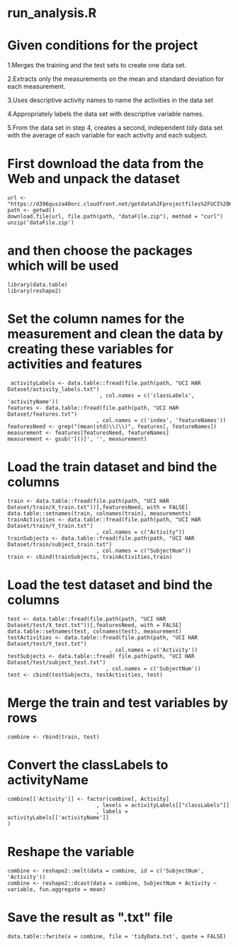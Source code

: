 # run_analysis.R
# Given conditions for the project

1.Merges the training and the test sets to create one data set.

2.Extracts only the measurements on the mean and standard deviation for each measurement.

3.Uses descriptive activity names to name the activities in the data set

4.Appropriately labels the data set with descriptive variable names.

5.From the data set in step 4, creates a second, independent tidy data set with the average of each variable for each activity and each subject.

# First download the data from the Web and unpack the dataset

    url <- "https://d396qusza40orc.cloudfront.net/getdata%2Fprojectfiles%2FUCI%20HAR%20Dataset.zip"
    path <- getwd()
    download.file(url, file.path(path, "dataFile.zip"), method = "curl")
    unzip('dataFile.zip')

# and then choose the packages which will be used

    library(data.table)
    library(reshape2)

# Set the column names for the measurement and clean the data by creating these variables for activities and features
  
     activityLabels <- data.table::fread(file.path(path, "UCI HAR Dataset/activity_labels.txt")                           
                                 , col.names = c('classLabels', 'activityName'))
    features <- data.table::fread(file.path(path, "UCI HAR Dataset/features.txt")
                                , col.names = c('index', 'featureNames'))
    featuresNeed <- grep("(mean|std)\\(\\)", features[, featureNames])
    measurement <- features[featuresNeed, featureNames]
    measurement <- gsub('[()]', '', measurement)

# Load the train dataset and bind the columns 
    train <- data.table::fread(file.path(path, "UCI HAR Dataset/train/X_train.txt"))[,featuresNeed, with = FALSE]
    data.table::setnames(train, colnames(train), measurements)
    trainActivities <- data.table::fread(file.path(path, "UCI HAR Dataset/train/Y_train.txt")
                                , col.names = c("Activity"))
    trainSubjects <- data.table::fread(file.path(path, "UCI HAR Dataset/train/subject_train.txt")
                                , col.names = c("SubjectNum"))
    train <- cbind(trainSubjects, trainActivities,train)

# Load the test dataset and bind the columns

    test <- data.table::fread(file.path(path, "UCI HAR Dataset/test/X_test.txt"))[,featuresNeed, with = FALSE]
    data.table::setnames(test, colnames(test), measurement)
    testActivities <- data.table::fread(file.path(path, "UCI HAR Dataset/test/Y_test.txt")
                                    , col.names = c('Activity'))
    testSubjects <- data.table::fread( file.path(path, "UCI HAR Dataset/test/subject_test.txt")
                                   , col.names = c('SubjectNum'))
    test <- cbind(testSubjects, testActivities, test)

# Merge the train and test variables by rows

    combine <- rbind(train, test)
    
# Convert the classLabels to activityName
    combine[['Activity']] <- factor(combine[, Activity]
                                , levels = activityLabels[["classLabels"]]
                                , labels = activityLabels[['activityName']]
    )

# Reshape the variable 
    combine <- reshape2::melt(data = combine, id = c('SubjectNum', 'Activity'))
    combine <- reshape2::dcast(data = combine, SubjectNum + Activity ~ variable, fun.aggregate = mean)

# Save the result as ".txt" file
    data.table::fwrite(x = combine, file = 'tidyData.txt', quote = FALSE)
